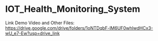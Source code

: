 # IOT_Health_Monitoring_System
Link Demo Video and Other Files: https://drive.google.com/drive/folders/1oNTDqbF-lM6UF0whlwdHCx3-wU_e7-Ew?usp=drive_link

